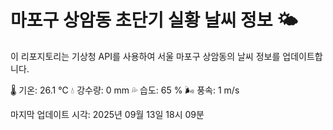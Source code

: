 
# 마포구 상암동 초단기 실황 날씨 정보 🌤️

이 리포지토리는 기상청 API를 사용하여 서울 마포구 상암동의 날씨 정보를 업데이트합니다. 

🌡️ 기온: 26.1 ℃
💧 강수량: 0 mm
💦 습도: 65 %
🌬️ 풍속: 1 m/s

마지막 업데이트 시각: 2025년 09월 13일 18시 09분    
